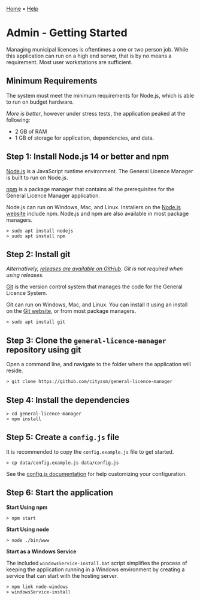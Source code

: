 [Home](https://cityssm.github.io/general-licence-manager/)
•
[Help](https://cityssm.github.io/general-licence-manager/docs/)

# Admin - Getting Started

Managing municipal licences is oftentimes a one or two person job.
While this application can run on a high end server, that is by no means a requirement.
Most user workstations are sufficient.

## Minimum Requirements

The system must meet the minimum requirements for Node.js,
which is able to run on budget hardware.

_More is better_, however under stress tests,
the application peaked at the following:

-   2 GB of RAM
-   1 GB of storage for application, dependencies, and data.

## Step 1: Install Node.js 14 or better and npm

[Node.js](https://nodejs.org) is a JavaScript runtime environment.
The General Licence Manager is built to run on Node.js.

[npm](https://www.npmjs.com/) is a package manager that contains all the prerequisites
for the General Licence Manager application.

Node.js can run on Windows, Mac, and Linux.
Installers on the [Node.js website](https://nodejs.org) include npm.
Node.js and npm are also available in most package managers.

    > sudo apt install nodejs
    > sudo apt install npm

## Step 2: Install git

_Alternatively, [releases are available on GitHub](https://github.com/cityssm/general-licence-manager/releases).  Git is not required when using releases._

[Git](https://git-scm.com/) is the version control system that manages the
code for the General Licence System.

Git can run on Windows, Mac, and Linux.
You can install it using an install on the [Git website](https://git-scm.com/),
or from most package managers.

    > sudo apt install git

## Step 3: Clone the `general-licence-manager` repository using git

Open a command line, and navigate to the folder where the application will reside.

    > git clone https://github.com/cityssm/general-licence-manager

## Step 4: Install the dependencies

    > cd general-licence-manager
    > npm install

## Step 5: Create a `config.js` file

It is recommended to copy the `config.example.js` file to get started.

    > cp data/config.example.js data/config.js

See the [config.js documentation](admin-configJS.md) for help customizing
your configuration.

## Step 6: Start the application

**Start Using npm**

    > npm start

**Start Using node**

    > node ./bin/www

**Start as a Windows Service**

The included `windowsService-install.bat` script simplifies
the process of keeping the application running in a Windows environment
by creating a service that can start with the hosting server.

    > npm link node-windows
    > windowsService-install
